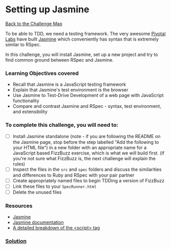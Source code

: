# Setting up Jasmine

[Back to the Challenge Map](0_challenge_map.md)

To be able to TDD, we need a testing framework. The very awesome [Pivotal Labs](http://pivotal.io/labs) have built [Jasmine](https://github.com/Jasmine/jasmine) which conveniently has syntax that is extremely similar to RSpec.

In this challenge, you will install Jasmine, set up a new project and try to find common ground between RSpec and Jasmine.

### Learning Objectives covered
- Recall that Jasmine is a JavaScript testing framework
- Explain that Jasmine's test environment is the browser
- Use Jasmine to Test-Drive Development of a web page with JavaScript functionality
- Compare and contrast Jasmine and RSpec - syntax, test environment, and extensibility

### To complete this challenge, you will need to:

- [ ] Install Jasmine standalone (note - if you are following the README on the Jasmine page, stop before the step labelled "Add the following to your HTML file") in a new folder with an appropriate name for a JavaScript based FizzBuzz exercise, which is what we will build first. (if you're not sure what FizzBuzz is, the next challenge will explain the rules)
- [ ] Inspect the files in the `src` and `spec` folders and discuss the similarities and differences to Ruby and RSpec with your pair partner
- [ ] Create appropriately named files to begin TDDing a version of FizzBuzz 
- [ ] Link these files to your `SpecRunner.html`
- [ ] Delete the unused files

### Resources
- [Jasmine](https://github.com/jasmine/jasmine)
- [Jasmine documentation](http://jasmine.github.io/2.3/introduction.html)
- [A detailed breakdown of the &lt;script&gt; tag](http://www.sitepoint.com/a-detailed-breakdown-of-the-script-tag/)

### [Solution](solutions/2.md)

